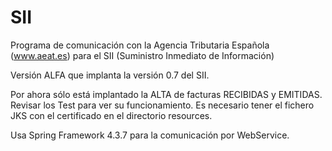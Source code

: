 # SII
Programa de comunicación con la Agencia Tributaria Española (www.aeat.es) para el SII (Suministro Inmediato de Información)

Versión ALFA que implanta la versión 0.7 del SII.

Por ahora sólo está implantado la ALTA de facturas RECIBIDAS y EMITIDAS. Revisar los Test para ver su funcionamiento. Es necesario tener el fichero JKS con el certificado en el directorio resources.

Usa Spring Framework 4.3.7 para la comunicación por WebService.